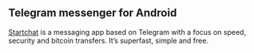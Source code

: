 ## Telegram messenger for Android

[Startchat](http://www.startchat.org) is a messaging app based on Telegram with a focus on speed, security and bitcoin transfers. It’s superfast, simple and free.

